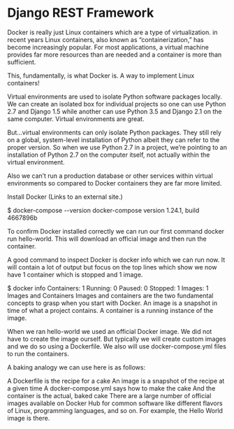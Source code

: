 # Django REST Framework
Docker is really just Linux containers which are a type of virtualization. in recent years Linux containers, also known as “containerization,” has become increasingly popular. For most applications, a virtual machine provides far more resources than are needed and a container is more than sufficient.

This, fundamentally, is what Docker is. A way to implement Linux containers!

Virtual environments are used to isolate Python software packages locally. We can create an isolated box for individual projects so one can use Python 2.7 and Django 1.5 while another can use Python 3.5 and Django 2.1 on the same computer. Virtual environments are great.

But…virtual environments can only isolate Python packages. They still rely on a global, system-level installation of Python albeit they can refer to the proper version. So when we use Python 2.7 in a project, we’re pointing to an installation of Python 2.7 on the computer itself, not actually within the virtual environment.

Also we can’t run a production database or other services within virtual environments so compared to Docker containers they are far more limited.

Install Docker (Links to an external site.)

$ docker-compose --version docker-compose version 1.24.1, build 4667896b

To confirm Docker installed correctly we can run our first command docker run hello-world. This will download an official image and then run the container.

A good command to inspect Docker is docker info which we can run now. It will contain a lot of output but focus on the top lines which show we now have 1 container which is stopped and 1 image.

$ docker info Containers: 1 Running: 0 Paused: 0 Stopped: 1 Images: 1 Images and Containers Images and containers are the two fundamental concepts to grasp when you start with Docker. An image is a snapshot in time of what a project contains. A container is a running instance of the image.

When we ran hello-world we used an official Docker image. We did not have to create the image ourself. But typically we will create custom images and we do so using a Dockerfile. We also will use docker-compose.yml files to run the containers.

A baking analogy we can use here is as follows:

A Dockerfile is the recipe for a cake An image is a snapshot of the recipe at a given time A docker-compose.yml says how to make the cake And the container is the actual, baked cake There are a large number of official images available on Docker Hub for common software like different flavors of Linux, programming languages, and so on. For example, the Hello World image is there.